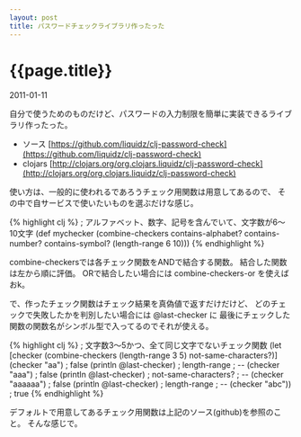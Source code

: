 ```yaml
---
layout: post
title: パスワードチェックライブラリ作ったった
---
```


# {{page.title}}
<p class="meta">2011-01-11</p>


自分で使うためのものだけど、パスワードの入力制限を簡単に実装できるライブラリ作ったった。

 - ソース
     [https://github.com/liquidz/clj-password-check](https://github.com/liquidz/clj-password-check)
 - clojars
     [http://clojars.org/org.clojars.liquidz/clj-password-check](http://clojars.org/org.clojars.liquidz/clj-password-check)

使い方は、一般的に使われるであろうチェック用関数は用意してあるので、
その中で自サービスで使いたいものを選ぶだけな感じ。

{% highlight clj %}
; アルファベット、数字、記号を含んでいて、文字数が6～10文字
(def mychecker (combine-checkers contains-alphabet? contains-number? contains-symbol? (length-range 6 10)))
{% endhighlight %}

combine-checkersでは各チェック関数をANDで結合する関数。
結合した関数は左から順に評価。
ORで結合したい場合には combine-checkers-or を使えばおk。

で、作ったチェック関数はチェック結果を真偽値で返すだけだけど、
どのチェックで失敗したかを判別したい場合には @last-checker に
最後にチェックした関数の関数名がシンボル型で入ってるのでそれが使える。

{% highlight clj %}
; 文字数3～5かつ、全て同じ文字でないチェック関数
(let [checker (combine-checkers (length-range 3 5) not-same-characters?)]
  (checker "aa") ; false
  (println @last-checker) ; length-range
  ; --
  (checker "aaa") ; false
  (println @last-checker) ; not-same-characters?
  ; --
  (checker "aaaaaa") ; false
  (println @last-checker) ; length-range
  ; --
  (checker "abc")) ; true
{% endhighlight %}

デフォルトで用意してあるチェック用関数は上記のソース(github)を参照のこと。
そんな感じで。




